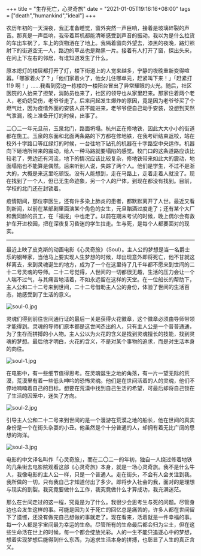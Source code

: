 +++
title = "生存死亡，心灵奇旅"
date = "2021-01-05T19:16:16+08:00"
tags = ["death","humankind","ideal"]
+++

农历年初的一天深夜，我正准备睡觉，窗外突然一声巨响，接着是玻璃碎裂的声音。那真是一声巨响，我带着耳机都能清晰感受到声音的振动。我以为是什么拉货的车出车祸了，车上的货物洒在了地上。我隔着窗向外望去，漆黑的夜晚，路灯照射下的街道空无一人，路边的草丛也是黝黑一片。接着有人打开了窗，探出头来，在问上下左右的邻居，有谁知道发生了什么。

原本熄灯的楼层都打开了灯，楼下街道上的人觉来越多，宁静的夜晚重新变得喧嚣。「哪家着火了？」「他们家着火了，他女儿住哪单元，赶紧叫下来！」「赶紧打 119 啊！」……我看到旁边一栋楼的一楼阳台冒出了异常耀眼的火光。随后，社区医院的人抬来了担架，消防员也来了，社区的领导也从家里赶来。那家住着两个老人，老奶奶受伤，老爷爷走了。后来问起发生爆炸的原因，竟是因为老爷爷买了个燃气灶，因为疫情外面的安装人员不能进来，老爷爷便自己动手安装，没想到天然气泄漏，晚上准备开灯的时候，出事了。

二〇二一年元旦前，玉泉北门，路面坍塌。杭州正在修地铁，因此大大小小的街道都在施工。玉泉的东面和北面两条路的下方都在修地铁，在我考研结束返校，站在校外十字路口等红绿灯的时候，一台往地下钻孔的机器在十字路空中央运作。机器向下砸地所带来的震动，给人一种马路就要塌陷的感觉。校门口的这条道路应该比较老了，旁边还有河流，地下的情况应该比较复杂，修地铁带来如此大的震动，地面塌陷也不能算是偶然。后来听别人说，失踪了两个人。他们是学生，不过不是浙大的，大概是来这里吃顿饭。没有人能想到，走在马路上，走着走着人就没了。现在找到了一个人，但已无生命迹象，另一个人的尸体，到现在都没有找到。目前，学校的北门还在封锁着。

疫情期间，那位李医生，还有许多染上肺炎的患者，都默默离开了人世。最近又看到新闻，以前在某部剧里面演某个角色的女生，元旦酗酒过度走了；还有某个大厂和我同龄的员工，在「福报」中也走了。以前在期末考试的时候，晚上偶尔会有救护车开进校园，把在深夜复习昏迷的学生拉走。生与死，是每个人都要面对的现实。

---

最近上映了皮克斯的动画电影《心灵奇旅》（Soul）。主人公的梦想是当一名爵士乐的钢琴家，当他马上要实现人生梦想的时候，却出现意外即将死亡，他不甘就这样离去，来到灵魂诞生的地方，成为了一个在这里待了几千年都不愿来到世间的二十二号灵魂的导师。二十二号觉得，人世间的一切都很无趣，生活的压力会让一个人喘不过气，与其痛苦地活着，不如永远留在这样的天堂。在一位船长的帮助下，主人公和二十二号来到世间，二十二号借助主人公的身份，体验了世间的生活百态，她感受到了生活的意义。

![soul-0.jpg](/images/soul-0.jpg "通往灵魂湮灭之路")

灵魂们得到前往世间通行证的最后一关是获得火花徽章，这个徽章必须由导师带领才能得到。灵魂的导师们原本都是这世间杰出的人，只有主人公是一个普普通通，为了生存而拼搏的小人物。主人公以为火花的含义是找到灵魂擅长的技能，找到灵魂的梦想。最后他才明白，火花的含义，不是对某个事物的追求，而是对生活本身的向往。

![soul-1.jpg](/images/soul-1.jpg "主人公与二十二号")

在电影中，有一些细节值得思考。在灵魂诞生之地的角落，有一片一望无际的荒漠，荒漠里有着一些低头呻吟的恐怖灵魂。他们是在世间活着的人的灵魂，他们不停地喃喃着自己的目标，想要在荒漠中找到自己生活的希望，可最后却将自己锁在了生活的囚笼中，迷失了方向。

![soul-2.jpg](/images/soul-2.jpg "荒漠中迷失方向的灵魂")

引导主人公和二十二号来到世间的是一个漫游在荒漠之地的船长，他在世间的真实身份是一个在街头杂耍的小丑。他虽然是个十分普通的人，却拥有着无比广阔的思想的海洋。

![soul-3.jpg](/images/soul-3.jpg "杂耍小丑")

电影的中文译名叫作「心灵奇旅」，而在二〇二一的年初，独自一人绕过修着地铁的几条街去电影院观看这部《心灵奇旅》本身，就是一场心灵奇旅。我不是什么牛人，我像电影的主人公一样，只是一个普通人。走在街头，不会有人会关注到我。我所做的一切，只有我自己才知道付出了多少。即将步入社会的我，面对的是理想与现实的割裂。我究竟要做什么工作，我究竟做什么才算成功，我充满迷茫。

那么在世间走过的这一程，究竟是为了什么。我很少会思考生与死的问题。尽管身边也会发生这样的事。可能是因为关于死亡的回忆总是痛苦的，许多人都在世间留下了遗憾，还没有做完自己想做的事就走了。现在看来，活着就是一件幸福的事。每一个人都是宇宙间最为幸运的生命。尽管所有的生命最后都会归为尘土，但在这些生命活在世上的时候，每一个都会绽放光彩。人的一生不能只追逐心中的梦想，想着实现梦想后能得到什么东西，为追求生活本身的拼搏，也彰显了人生的真正含义。